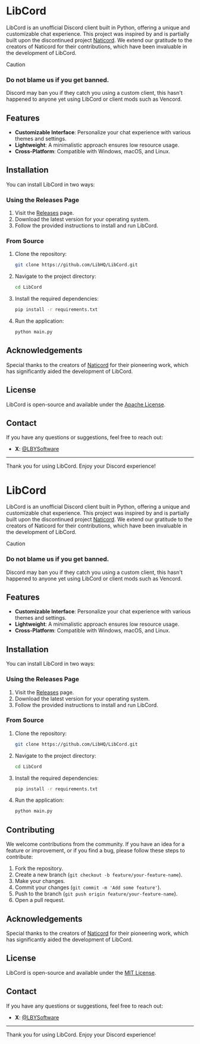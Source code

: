 # LibCord

LibCord is an unofficial Discord client built in Python, offering a unique and customizable chat experience. This project was inspired by and is partially built upon the discontinued project [Naticord](https://github.com/n1d3v/Naticord). We extend our gratitude to the creators of Naticord for their contributions, which have been invaluable in the development of LibCord.

> [!CAUTION]
> ### Do not blame us if you get banned.
> Discord may ban you if they catch you using a custom client, this hasn't happened to anyone yet using LibCord or client mods such as Vencord.

## Features

- **Customizable Interface**: Personalize your chat experience with various themes and settings.
- **Lightweight**: A minimalistic approach ensures low resource usage.
- **Cross-Platform**: Compatible with Windows, macOS, and Linux.

## Installation

You can install LibCord in two ways:

### Using the Releases Page

1. Visit the [Releases](https://github.com/LibHQ/LibCord/releases) page.
2. Download the latest version for your operating system.
3. Follow the provided instructions to install and run LibCord.

### From Source

1. Clone the repository:
    ```sh
    git clone https://github.com/LibHQ/LibCord.git
    ```
2. Navigate to the project directory:
    ```sh
    cd LibCord
    ```
3. Install the required dependencies:
    ```sh
    pip install -r requirements.txt
    ```
4. Run the application:
    ```sh
    python main.py
    ```

## Acknowledgements

Special thanks to the creators of [Naticord](https://github.com/n1d3v/Naticord) for their pioneering work, which has significantly aided the development of LibCord.

## License

LibCord is open-source and available under the [Apache License](LICENSE).

## Contact

If you have any questions or suggestions, feel free to reach out:

- **X**: [@LBYSoftware](https://x.com/LBYSoftware)

---

Thank you for using LibCord. Enjoy your Discord experience!
# LibCord

LibCord is an unofficial Discord client built in Python, offering a unique and customizable chat experience. This project was inspired by and is partially built upon the discontinued project [Naticord](https://github.com/n1d3v/Naticord). We extend our gratitude to the creators of Naticord for their contributions, which have been invaluable in the development of LibCord.

> [!CAUTION]
> ### Do not blame us if you get banned.
> Discord may ban you if they catch you using a custom client, this hasn't happened to anyone yet using LibCord or client mods such as Vencord.

## Features

- **Customizable Interface**: Personalize your chat experience with various themes and settings.
- **Lightweight**: A minimalistic approach ensures low resource usage.
- **Cross-Platform**: Compatible with Windows, macOS, and Linux.

## Installation

You can install LibCord in two ways:

### Using the Releases Page

1. Visit the [Releases](https://github.com/LibHQ/LibCord/releases) page.
2. Download the latest version for your operating system.
3. Follow the provided instructions to install and run LibCord.

### From Source

1. Clone the repository:
    ```sh
    git clone https://github.com/LibHQ/LibCord.git
    ```
2. Navigate to the project directory:
    ```sh
    cd LibCord
    ```
3. Install the required dependencies:
    ```sh
    pip install -r requirements.txt
    ```
4. Run the application:
    ```sh
    python main.py
    ```

## Contributing

We welcome contributions from the community. If you have an idea for a feature or improvement, or if you find a bug, please follow these steps to contribute:

1. Fork the repository.
2. Create a new branch (`git checkout -b feature/your-feature-name`).
3. Make your changes.
4. Commit your changes (`git commit -m 'Add some feature'`).
5. Push to the branch (`git push origin feature/your-feature-name`).
6. Open a pull request.

## Acknowledgements

Special thanks to the creators of [Naticord](https://github.com/n1d3v/Naticord) for their pioneering work, which has significantly aided the development of LibCord.

## License

LibCord is open-source and available under the [MIT License](LICENSE).

## Contact

If you have any questions or suggestions, feel free to reach out:

- **X**: [@LBYSoftware](https://x.com/LBYSoftware)

---

Thank you for using LibCord. Enjoy your Discord experience!
